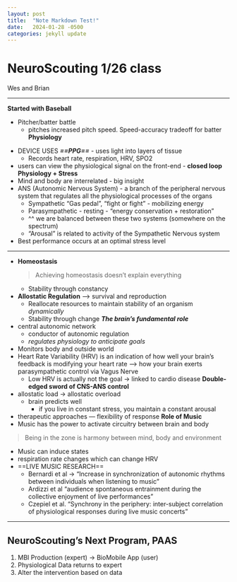 ```yaml
---
layout: post
title:  "Note Markdown Test!"
date:   2024-01-28 -0500
categories: jekyll update
---
```


# NeuroScouting 1/26 class
Wes and Brian
***

**Started with Baseball**
- Pitcher/batter battle
  - pitches increased pitch speed. Speed-accuracy tradeoff for batter
**Physiology**
* DEVICE USES ***==PPG==*** - uses light into layers of tissue
  * Records heart rate, respiration, HRV, SPO2
* users can view the physiological signal on the front-end - **closed loop**
**Physiology + Stress**
* Mind and body are interrelated - big insight
* ANS (Autonomic Nervous System) - a branch of the peripheral nervous system that regulates all the physiological processes of the organs
  * Sympathetic “Gas pedal”, “fight or fight” - mobilizing energy
  * Parasympathetic - resting - “energy conservation + restoration”
  * ^^ we are balanced between these two systems (somewhere on the spectrum)
  * “Arousal” is related to activity of the Sympathetic Nervous system 
* Best performance occurs at an optimal stress level
***
* **Homeostasis**
  > Achieving homeostasis doesn’t explain everything
  * Stability through constancy
* **Allostatic Regulation** —> survival and reproduction
  * Reallocate resources to maintain stability of an organism *dynamically*
  * Stability through change
***The brain’s fundamental role***
* central autonomic network
  * conductor of autonomic regulation
  * *regulates physiology to anticipate goals*
* Monitors body and outside world
* Heart Rate Variability (HRV) is an indication of how well your brain’s feedback is modifying your heart rate —> how your brain exerts parasympathetic control via Vagus Nerve
  * Low HRV is actually not the goal -> linked to cardio disease
**Double-edged sword of CNS-ANS control**
* allostatic load -> allostatic overload
  * brain predicts well  
    * if you live in constant stress, you maintain a constant arousal 
* therapeutic approaches — flexibility of response
**Role of Music**
* Music has the power to activate circuitry between brain and body
> Being in the zone is harmony between mind, body and environment
* Music can induce states
* respiration rate changes which can change HRV
* ==LIVE MUSIC RESEARCH==
  * Bernardi et al -> “Increase in synchronization of autonomic rhythms between individuals when listening to music”
  * Ardizzi et al “audience spontaneous entrainment during the collective enjoyment of live performances”
  * Czepiel et al. “Synchrony in the periphery: inter-subject correlation of physiological responses during live music concerts”
* ***
## NeuroScouting’s Next Program, PAAS
1. MBI Production (expert)  -> BioMobile App (user)
2. Physiological Data returns to expert
3. Alter the intervention based on data

